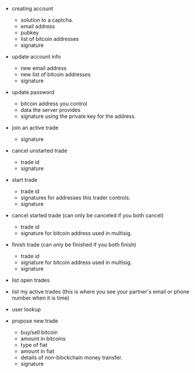 * creating account
  * solution to a captcha.
  * email address
  * pubkey
  * list of bitcoin addresses
  * signature

* update account info
  * new email address
  * new list of bitcoin addresses
  * signature

* update password
  * bitcoin address you control 
  * data the server provides
  * signature using the private key for the address.

* join an active trade
  * signature

* cancel unstarted trade
  * trade id
  * signature

* start trade 
  * trade id
  * signatures for addresses this trader controls.
  * signature

* cancel started trade (can only be canceled if you both cancel)
  * trade id
  * signature for bitcoin address used in multisig.

* finish trade (can only be finished if you both finish)
  * trade id
  * signature for bitcoin address used in multisig.
  * signature

* list open trades 

* list my active trades (this is where you see your partner's email or phone number when it is time)

* user lookup

* propose new trade
  * buy/sell bitcoin
  * amount in bitcoins
  * type of fiat
  * amount in fiat
  * details of non-blockchain money transfer.
  * signature